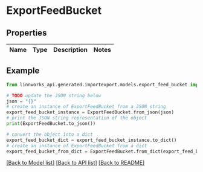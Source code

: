 # ExportFeedBucket


## Properties

Name | Type | Description | Notes
------------ | ------------- | ------------- | -------------

## Example

```python
from linnworks_api.generated.importexport.models.export_feed_bucket import ExportFeedBucket

# TODO update the JSON string below
json = "{}"
# create an instance of ExportFeedBucket from a JSON string
export_feed_bucket_instance = ExportFeedBucket.from_json(json)
# print the JSON string representation of the object
print(ExportFeedBucket.to_json())

# convert the object into a dict
export_feed_bucket_dict = export_feed_bucket_instance.to_dict()
# create an instance of ExportFeedBucket from a dict
export_feed_bucket_from_dict = ExportFeedBucket.from_dict(export_feed_bucket_dict)
```
[[Back to Model list]](../README.md#documentation-for-models) [[Back to API list]](../README.md#documentation-for-api-endpoints) [[Back to README]](../README.md)



